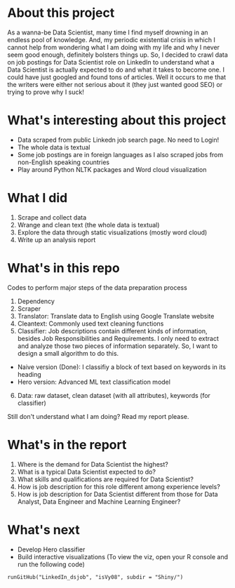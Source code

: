 # About this project 
As a wanna-be Data Scientist, many time I find myself drowning in an endless pool of knowledge. And, my periodic existential crisis in which I cannot help from wondering what I am doing with my life and why I never seem good enough, definitely bolsters things up. So, I decided to crawl data on job postings for Data Scientist role on LinkedIn to understand what a Data Scientist is actually expected to do and what it takes to become one. I could have just googled and found tons of articles. Well it occurs to me that the writers were either not serious about it (they just wanted good SEO) or trying to prove why I suck! 

# What's interesting about this project
- Data scraped from public Linkedn job search page. No need to Login!  
- The whole data is textual 
- Some job postings are in foreign languages as I also scraped jobs from non-English speaking countries 
- Play around Python NLTK packages and Word cloud visualization 

# What I did 
1. Scrape and collect data 
2. Wrange and clean text (the whole data is textual) 
3. Explore the data through static visualizations (mostly word cloud) 
4. Write up an analysis report 

# What's in this repo  
Codes to perform major steps of the data preparation process 
1. Dependency 
2. Scraper
3. Translator: Translate data to English using Google Translate website 
4. Cleantext: Commonly used text cleaning functions 
5. Classifier: Job descriptions contain different kinds of information, besides Job Responsibilities and Requirements. I only need to extract and analyze those two pieces of information separately. So, I want to design a small algorithm to do this. 
- Naive version (Done): I classifiy a block of text based on keywords in its heading 
- Hero version: Advanced ML text classification model 
6. Data: raw dataset, clean dataset (with all attributes), keywords (for classifier)

Still don't understand what I am doing? Read my report please. 

# What's in the report
1. Where is the demand for Data Scientist the highest?
2. What is a typical Data Scientist expected to do?
3. What skills and qualifications are required for Data Scientist?
4. How is job description for this role different among experience levels?
5. How is job description for Data Scientist different from those for Data Analyst, Data Engineer
and Machine Learning Engineer?

# What's next 
- Develop Hero classifier 
- Build interactive visualizations (To view the viz, open your R console and run the following code)
```
runGitHub("LinkedIn_dsjob", "isVy08", subdir = "Shiny/")
```

